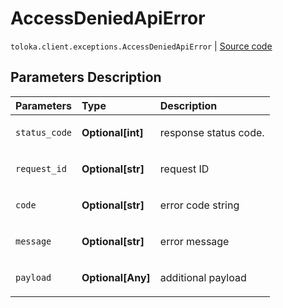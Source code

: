 # AccessDeniedApiError
`toloka.client.exceptions.AccessDeniedApiError` | [Source code](https://github.com/Toloka/toloka-kit/blob/v0.1.26/src/client/exceptions.py#L98)

## Parameters Description

| Parameters | Type | Description |
| :----------| :----| :-----------|
`status_code`|**Optional\[int\]**|<p>response status code.</p>
`request_id`|**Optional\[str\]**|<p>request ID</p>
`code`|**Optional\[str\]**|<p>error code string</p>
`message`|**Optional\[str\]**|<p>error message</p>
`payload`|**Optional\[Any\]**|<p>additional payload</p>
